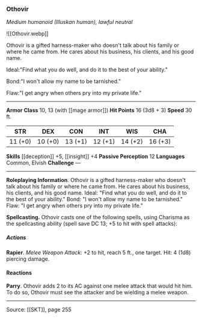 ### Othovir
_Medium humanoid (Illuskan human), lawful neutral_

![[Othovir.webp]]

Othovir is a gifted harness-maker who doesn't talk about his family or where he came from. He cares about his business, his clients, and his good name.

Ideal:"Find what you do well, and do it to the best of your ability."

Bond:"I won't allow my name to be tarnished."

Flaw:"I get angry when others pry into my private life."






---

**Armor Class** 10, 13 (with [[mage armor]])
**Hit Points** 16 (3d8 + 3)
**Speed** 30 ft.

| STR     | DEX     | CON     | INT     | WIS     | CHA     |
|---------|---------|---------|---------|---------|---------|
| 11 (+0) | 10 (+0) | 13 (+1) | 12 (+1) | 14 (+2) | 16 (+3) |

**Skills** [[deception]] +5, [[insight]] +4
**Passive Perception** 12
**Languages** Common, Elvish
**Challenge** —

---

**Roleplaying Information**. Othovir is a gifted harness-maker who doesn't talk about his family or where he came from. He cares about his business, his clients, and his good name. Ideal: "Find what you do well, and do it to the best of your ability." Bond: "I won't allow my name to be tarnished." Flaw: "I get angry when others pry into my private life."

**Spellcasting.** Othovir casts one of the following spells, using Charisma as the spellcasting ability (spell save DC 13; +5 to hit with spell attacks):

##### Actions
**Rapier**. _Melee Weapon Attack:_ +2 to hit, reach 5 ft., one target. Hit: 4 (1d8) piercing damage.

#### Reactions
**Parry**. Othovir adds 2 to its AC against one melee attack that would hit him. To do so, Othovir must see the attacker and be wielding a melee weapon.


---

Source: [[SKT]], page 255